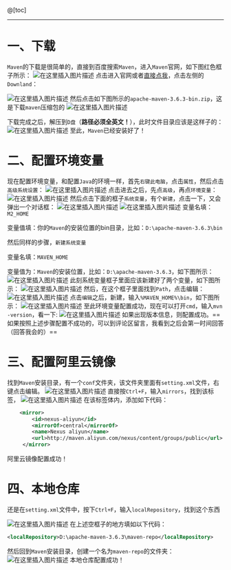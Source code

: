 ﻿@[toc]

----
# 一、下载
`Maven`的下载是很简单的，直接到百度搜索`Maven`，进入`Maven`官网，如下图红色框子所示：
![在这里插入图片描述](https://img-blog.csdnimg.cn/20210118192401703.png?x-oss-process=image/watermark,type_ZmFuZ3poZW5naGVpdGk,shadow_10,text_aHR0cHM6Ly9ibG9nLmNzZG4ubmV0L2xlc2lsZXFpbg==,size_16,color_FFFFFF,t_70)
点击进入官网或者[直接点我](http://maven.apache.org/)，点击左侧的`Downland`：

![在这里插入图片描述](https://img-blog.csdnimg.cn/20210118192728433.png?x-oss-process=image/watermark,type_ZmFuZ3poZW5naGVpdGk,shadow_10,text_aHR0cHM6Ly9ibG9nLmNzZG4ubmV0L2xlc2lsZXFpbg==,size_16,color_FFFFFF,t_70)
然后点击如下图所示的`apache-maven-3.6.3-bin.zip`，这是下载`maven`压缩包的
![在这里插入图片描述](https://img-blog.csdnimg.cn/20210118192840906.png?x-oss-process=image/watermark,type_ZmFuZ3poZW5naGVpdGk,shadow_10,text_aHR0cHM6Ly9ibG9nLmNzZG4ubmV0L2xlc2lsZXFpbg==,size_16,color_FFFFFF,t_70)

下载完成之后，解压到`D盘`（**路径必须全英文！**），此时文件目录应该是这样子的：
![在这里插入图片描述](https://img-blog.csdnimg.cn/20210118193043972.png?x-oss-process=image/watermark,type_ZmFuZ3poZW5naGVpdGk,shadow_10,text_aHR0cHM6Ly9ibG9nLmNzZG4ubmV0L2xlc2lsZXFpbg==,size_16,color_FFFFFF,t_70)
至此，`Maven`已经安装好了！

# 二、配置环境变量
现在配置环境变量，和配置`Java`的环境一样，首先`右键此电脑`，点击`属性`，然后点击`高级系统设置`：
![在这里插入图片描述](https://img-blog.csdnimg.cn/20210118193411431.png)
点击进去之后，先点`高级`，再点`环境变量`：
![在这里插入图片描述](https://img-blog.csdnimg.cn/20210118193458823.png?x-oss-process=image/watermark,type_ZmFuZ3poZW5naGVpdGk,shadow_10,text_aHR0cHM6Ly9ibG9nLmNzZG4ubmV0L2xlc2lsZXFpbg==,size_16,color_FFFFFF,t_70)
然后点击下面的框子`系统变量`，有个`新建`，点击一下，又会弹出一个对话框：
![在这里插入图片描述](https://img-blog.csdnimg.cn/202101181937465.png?x-oss-process=image/watermark,type_ZmFuZ3poZW5naGVpdGk,shadow_10,text_aHR0cHM6Ly9ibG9nLmNzZG4ubmV0L2xlc2lsZXFpbg==,size_16,color_FFFFFF,t_70)
![在这里插入图片描述](https://img-blog.csdnimg.cn/20210118193814571.png)
变量名填：`M2_HOME`

变量值填：你的`Maven`的安装位置的bin目录，比如：`D:\apache-maven-3.6.3\bin`

然后同样的步骤，`新建系统变量`

变量名填：`MAVEN_HOME`

变量值为：`Maven`的安装位置，比如：`D:\apache-maven-3.6.3`，如下图所示：
![在这里插入图片描述](https://img-blog.csdnimg.cn/2021011819404087.png)
此刻系统变量框子里面应该新建好了两个变量，如下图所示：
![在这里插入图片描述](https://img-blog.csdnimg.cn/20210118194133579.png?x-oss-process=image/watermark,type_ZmFuZ3poZW5naGVpdGk,shadow_10,text_aHR0cHM6Ly9ibG9nLmNzZG4ubmV0L2xlc2lsZXFpbg==,size_16,color_FFFFFF,t_70)
然后，在这个框子里面找到`Path`，点击编辑：
![在这里插入图片描述](https://img-blog.csdnimg.cn/20210118194234859.png?x-oss-process=image/watermark,type_ZmFuZ3poZW5naGVpdGk,shadow_10,text_aHR0cHM6Ly9ibG9nLmNzZG4ubmV0L2xlc2lsZXFpbg==,size_16,color_FFFFFF,t_70)
点击`编辑`之后，新建，输入`%MAVEN_HOME%\bin`，如下图所示：
![在这里插入图片描述](https://img-blog.csdnimg.cn/20210118194318240.png?x-oss-process=image/watermark,type_ZmFuZ3poZW5naGVpdGk,shadow_10,text_aHR0cHM6Ly9ibG9nLmNzZG4ubmV0L2xlc2lsZXFpbg==,size_16,color_FFFFFF,t_70)
至此环境变量配置成功，现在可以打开`cmd`，输入`mvn -version`，看一下:
![在这里插入图片描述](https://img-blog.csdnimg.cn/20210118194359755.png)
如果出现版本信息，则配置成功。==如果按照上述步骤配置不成功的，可以到评论区留言，我看到之后会第一时间回答（回答我会的）==

# 三、配置阿里云镜像
找到`Maven`安装目录，有一个`conf`文件夹，该文件夹里面有`setting.xml`文件，右键点击编辑。
![在这里插入图片描述](https://img-blog.csdnimg.cn/20210118194657388.png)
直接按`Ctrl+F`，输入`mirrors`，找到该标签，
![在这里插入图片描述](https://img-blog.csdnimg.cn/20210118194831825.png?x-oss-process=image/watermark,type_ZmFuZ3poZW5naGVpdGk,shadow_10,text_aHR0cHM6Ly9ibG9nLmNzZG4ubmV0L2xlc2lsZXFpbg==,size_16,color_FFFFFF,t_70)
在该标签体内，添加如下代码：

```xml
 	<mirror>
		<id>nexus-aliyun</id>
		<mirrorOf>central</mirrorOf>
		<name>Nexus aliyun</name>
		<url>http://maven.aliyun.com/nexus/content/groups/public</url>
	 </mirror>
```
阿里云镜像配置成功！
# 四、本地仓库
还是在`setting.xml`文件中，按下`Ctrl+F`，输入`localRepository`，找到这个东西

![在这里插入图片描述](https://img-blog.csdnimg.cn/20210118195019438.png?x-oss-process=image/watermark,type_ZmFuZ3poZW5naGVpdGk,shadow_10,text_aHR0cHM6Ly9ibG9nLmNzZG4ubmV0L2xlc2lsZXFpbg==,size_16,color_FFFFFF,t_70)
在上述空框子的地方填如以下代码：

```xml
<localRepository>D:\apache-maven-3.6.3\maven-repo</localRepository>
```
然后回到`Maven`安装目录，创建一个名为`maven-repo`的文件夹：
![在这里插入图片描述](https://img-blog.csdnimg.cn/20210118195205879.png?x-oss-process=image/watermark,type_ZmFuZ3poZW5naGVpdGk,shadow_10,text_aHR0cHM6Ly9ibG9nLmNzZG4ubmV0L2xlc2lsZXFpbg==,size_16,color_FFFFFF,t_70)
本地仓库配置成功！
